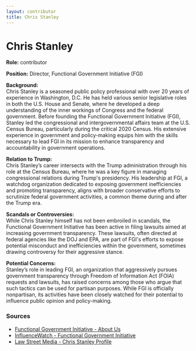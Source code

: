 ```yaml
---
layout: contributor
title: Chris Stanley
---
```


# Chris Stanley

**Role:** contributor

**Position:** Director, Functional Government Initiative (FGI)

**Background:**  
Chris Stanley is a seasoned public policy professional with over 20 years of experience in Washington, D.C. He has held various senior legislative roles in both the U.S. House and Senate, where he developed a deep understanding of the inner workings of Congress and the federal government. Before founding the Functional Government Initiative (FGI), Stanley led the congressional and intergovernmental affairs team at the U.S. Census Bureau, particularly during the critical 2020 Census. His extensive experience in government and policy-making equips him with the skills necessary to lead FGI in its mission to enhance transparency and accountability in government operations.

**Relation to Trump:**  
Chris Stanley’s career intersects with the Trump administration through his role at the Census Bureau, where he was a key figure in managing congressional relations during Trump's presidency. His leadership at FGI, a watchdog organization dedicated to exposing government inefficiencies and promoting transparency, aligns with broader conservative efforts to scrutinize federal government activities, a common theme during and after the Trump era.

**Scandals or Controversies:**  
While Chris Stanley himself has not been embroiled in scandals, the Functional Government Initiative has been active in filing lawsuits aimed at increasing government transparency. These lawsuits, often directed at federal agencies like the DOJ and EPA, are part of FGI's efforts to expose potential misconduct and inefficiencies within the government, sometimes drawing controversy for their aggressive stance.

**Potential Concerns:**  
Stanley’s role in leading FGI, an organization that aggressively pursues government transparency through Freedom of Information Act (FOIA) requests and lawsuits, has raised concerns among those who argue that such tactics can be used for partisan purposes. While FGI is officially nonpartisan, its activities have been closely watched for their potential to influence public opinion and policy-making.

### Sources
- [Functional Government Initiative - About Us](https://functionalgovernment.org/about-us/)
- [InfluenceWatch - Functional Government Initiative](https://www.influencewatch.org/organization/functional-government-initiative-fgi/)
- [Law Street Media - Chris Stanley Profile](https://lawstreetmedia.com)
